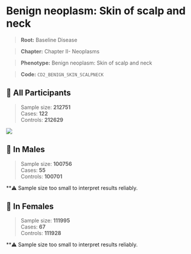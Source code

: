 # Benign neoplasm: Skin of scalp and neck

> **Root:** Baseline Disease  

> **Chapter:** Chapter II- Neoplasms  

> **Phenotype:** Benign neoplasm: Skin of scalp and neck  

> **Code:** `CD2_BENIGN_SKIN_SCALPNECK`

## 🧪 All Participants  
> Sample size: **212751**  
> Cases: **122**  
> Controls: **212629**
<img src="/Disease/Figures/ALL/Baseline/CD2_BENIGN_SKIN_SCALPNECK.png"/>
<CsvTable src="/Disease_Data/ALL/Baseline/LG_CD2_BENIGN_SKIN_SCALPNECK.csv" label="🔍 View full results" />

## 👨 In Males  
> Sample size: **100756**  
> Cases: **55**  
> Controls: **100701**

**⚠️ Sample size too small to interpret results reliably.

## 👩 In Females  
> Sample size: **111995**  
> Cases: **67**  
> Controls: **111928**

**⚠️ Sample size too small to interpret results reliably.
